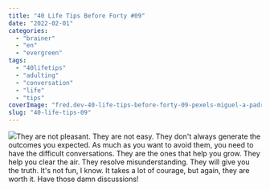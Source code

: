 ```yaml
---
title: "40 Life Tips Before Forty #09"
date: "2022-02-01"
categories: 
  - "brainer"
  - "en"
  - "evergreen"
tags: 
  - "40lifetips"
  - "adulting"
  - "conversation"
  - "life"
  - "tips"
coverImage: "fred.dev-40-life-tips-before-forty-09-pexels-miguel-a-padrinan-1111368-scaled.jpg"
slug: "40-life-tips-09"
---
```


![](images/fred.dev-40-life-tips-before-40-09-Tips09.png)They are not pleasant. They are not easy. They don't always generate the outcomes you expected. As much as you want to avoid them, you need to have the difficult conversations. They are the ones that help you grow. They help you clear the air. They resolve misunderstanding. They will give you the truth. It's not fun, I know. It takes a lot of courage, but again, they are worth it. Have those damn discussions!
